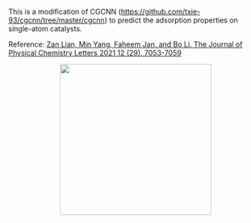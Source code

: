 This is a modification of CGCNN (https://github.com/txie-93/cgcnn/tree/master/cgcnn) to predict the adsorption properties on single-atom catalysts.

Reference: [Zan Lian, Min Yang, Faheem Jan, and Bo Li. The Journal of Physical Chemistry Letters 2021 12 (29), 7053-7059](https://pubs.acs.org/doi/10.1021/acs.jpclett.1c00927?ref=PDF)
<p align="center">
<a href="url"><img src="https://github.com/user-attachments/assets/654e7150-bdbc-4920-8941-8b09bdb4ef12" "center" height="300" ></a>
</p>
